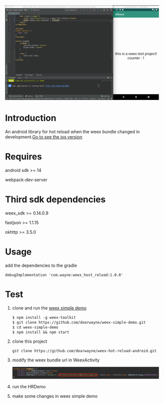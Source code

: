 ![HRDemo](HRDemo.gif)

# Introduction

An android library for hot reload when the weex bundle changed in development.[Go to see the ios version](https://github.com/dearwayne/weex-hot-reload-ios/) 

# Requires

android sdk >= 14

webpack-dev-server

# Third sdk dependencies

weex_sdk >= 0.14.0.9

fastjson >= 1.1.15

okhttp >= 3.5.0 

# Usage

add the dependencies to the gradle

```
debugImplementation 'com.wayne:weex_host_reload:1.0.0'
```

# Test

1. clone and run the [weex simple demo](https://github.com/dearwayne/weex-simple-demo)

	```
	$ npm install -g weex-toolkit
	$ git clone https://github.com/dearwayne/weex-simple-demo.git
	$ cd weex-simple-demo
	$ npm install && npm start
	```
	
2. clone this project

	```
	git clone https://github.com/dearwayne/weex-hot-reload-android.git
	```
	
3. modify the weex bundle url in WeexActivity

	![modify weex bundle](WeexActivity.png)
	
4. run the HRDemo

5. make some changes in weex simple demo
